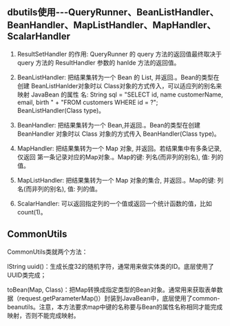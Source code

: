 ## dbutils使用---QueryRunner、BeanListHandler、BeanHandler、MapListHandler、MapHandler、ScalarHandler
1. ResultSetHandler 的作用: QueryRunner 的 query 方法的返回值最终取决于 query 方法的 ResultHandler 参数的 hanlde 方法的返回值。

2. BeanListHandler: 把结果集转为一个 Bean 的 List, 并返回.。Bean的类型在创建 BeanListHanlder对象时以 Class对象的方式传入，可以适应列的别名来映射 JavaBean 的属性 名:  String sql = "SELECT id, name customerName, email, birth " + "FROM customers WHERE id = ?"; BeanListHandler(Class<T> type)。

3. BeanHandler: 把结果集转为一个 Bean,并返回.。Bean的类型在创建BeanHandler 对象时以 Class 对象的方式传入 BeanHandler(Class<T> type)。

4. MapHandler: 把结果集转为一个 Map 对象, 并返回。若结果集中有多条记录, 仅返回 第一条记录对应的Map对象.。Map的键: 列名(而非列的别名), 值: 列的值。

5. MapListHandler: 把结果集转为一个 Map 对象的集合, 并返回.。Map的键: 列名(而非列的别名), 值: 列的值。

6. ScalarHandler: 可以返回指定列的一个值或返回一个统计函数的值，比如count(1)。

## CommonUtils

CommonUtils类就两个方法：

lString uuid()：生成长度32的随机字符，通常用来做实体类的ID。底层使用了UUID类完成；

 toBean(Map, Class<T>)：把Map转换成指定类型的Bean对象。通常用来获取表单数据（request.getParameterMap()）封装到JavaBean中，底层使用了common-beanutils。注意，本方法要求map中键的名称要与Bean的属性名称相同才能完成映射，否则不能完成映射。
